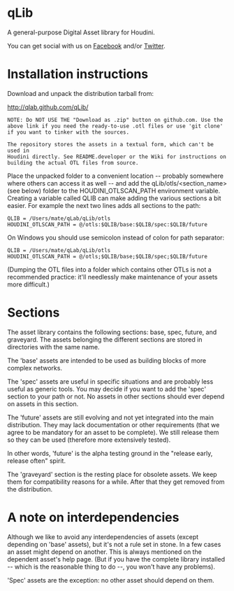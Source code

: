 qLib
====

A general-purpose Digital Asset library for Houdini.

You can get social with us on [Facebook](http://twitter.com/#!/qLib_houdini)
and/or [Twitter](http://www.facebook.com/pages/qLib/145692112131248).

Installation instructions
=========================

Download and unpack the distribution tarball from:

http://qlab.github.com/qLib/

    NOTE: Do NOT USE THE "Download as .zip" button on github.com. Use the
    above link if you need the ready-to-use .otl files or use 'git clone'
    if you want to tinker with the sources.

    The repository stores the assets in a textual form, which can't be used in
    Houdini directly. See README.developer or the Wiki for instructions on
    building the actual OTL files from source.

Place the unpacked folder to a convenient location -- probably somewhere where
others can access it as well -- and add the qLib/otls/<section_name> (see below)
folder to the HOUDINI_OTLSCAN_PATH environment variable. Creating a variable
called QLIB can make adding the various sections a bit easier. For example the
next two lines adds all sections to the path:

    QLIB = /Users/mate/qLab/qLib/otls
    HOUDINI_OTLSCAN_PATH = @/otls:$QLIB/base:$QLIB/spec:$QLIB/future

On Windows you should use semicolon instead of colon for path separator:

    QLIB = /Users/mate/qLab/qLib/otls
    HOUDINI_OTLSCAN_PATH = @/otls;$QLIB/base;$QLIB/spec;$QLIB/future

(Dumping the OTL files into a folder which contains other OTLs is not a recommended
practice: it'll needlessly make maintenance of your assets more difficult.)


Sections
========

The asset library contains the following sections: base, spec, future, and
graveyard. The assets belonging the different sections are stored in
directories with the same name.

The 'base' assets are intended to be used as building blocks of more
complex networks.

The 'spec' assets are useful in specific situations and are probably less
useful as generic tools. You may decide if you want to add the 'spec' section
to your path or not. No assets in other sections should ever depend on assets
in this section.

The 'future' assets are still evolving and not yet integrated into the main
distribution. They may lack documentation or other requirements (that we agree
to be mandatory for an asset to be complete). We still release them so they
can be used (therefore more extensively tested).

In other words, 'future' is the alpha testing ground in the "release early,
release often" spirit.

The 'graveyard' section is the resting place for obsolete assets. We keep them
for compatibility reasons for a while. After that they get removed from
the distribution.



A note on interdependencies
===========================

Although we like to avoid any interdependencies of assets (except depending on
'base' assets), but it's not a rule set in stone. In a few cases
an asset might depend on another. This is always mentioned on the dependent
asset's help page. (But if you have the complete library installed -- which is
the reasonable thing to do --, you won't have any problems).

'Spec' assets are the exception: no other asset should depend on them.
